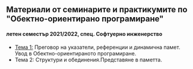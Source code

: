 ## Материали от семинарите и практикумите по "Обектно-ориентирано програмиране"
#### летен семестър 2021/2022, спец. Софтуерно инженерство

- [Тема 1:](https://github.com/Justsvetoslavov/Object-oriented_programming_FMI_2021-2022/tree/main/Sem.%2001) Преговор на указатели, референции и динамична памет. Увод в Обектно-ориентираното програмиране.
- Тема 2: Структури и обединения.Представяне в паметта. 

